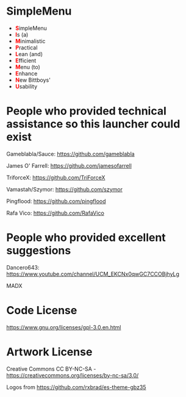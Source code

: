 # SimpleMenu
- <span style="color:red">**S**</span>impleMenu
- <span style="color:red">**I**</span>s (a)
- <span style="color:red">**M**</span>inimalistic 
- <span style="color:red">**P**</span>ractical
- <span style="color:red">**L**</span>ean (and)
- <span style="color:red">**E**</span>fficient 
- <span style="color:red">**M**</span>enu (to)
- <span style="color:red">**E**</span>nhance
- <span style="color:red">**N**</span>ew Bittboys'
- <span style="color:red">**U**</span>sability 

# People who provided technical assistance so this launcher could exist

Gameblabla/Sauce: https://github.com/gameblabla

James O' Farrell: https://github.com/jamesofarrell

TriforceX: https://github.com/TriForceX

Vamastah/Szymor: https://github.com/szymor

Pingflood: https://github.com/pingflood

Rafa Vico: https://github.com/RafaVico

# People who provided excellent suggestions
Dancero643: https://www.youtube.com/channel/UCM_EKCNx0qwGC7CCOBjhyLg

MADX

# Code License
https://www.gnu.org/licenses/gpl-3.0.en.html

# Artwork License
Creative Commons CC BY-NC-SA - https://creativecommons.org/licenses/by-nc-sa/3.0/

Logos from https://github.com/rxbrad/es-theme-gbz35
